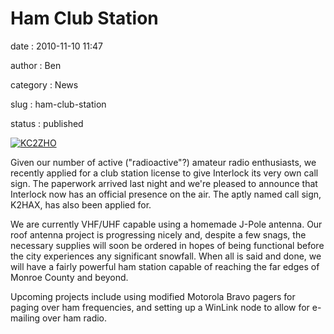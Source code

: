 Ham Club Station
================

date
:   2010-11-10 11:47

author
:   Ben

category
:   News

slug
:   ham-club-station

status
:   published

[![KC2ZHO](http://farm5.static.flickr.com/4033/5163910621_a8c44127cd.jpg)](http://www.flickr.com/photos/bert_m_b/5163910621)

Given our number of active ("radioactive"?) amateur radio enthusiasts,
we recently applied for a club station license to give Interlock its
very own call sign. The paperwork arrived last night and we're pleased
to announce that Interlock now has an official presence on the air. The
aptly named call sign, K2HAX, has also been applied for.

We are currently VHF/UHF capable using a homemade J-Pole antenna. Our
roof antenna project is progressing nicely and, despite a few snags, the
necessary supplies will soon be ordered in hopes of being functional
before the city experiences any significant snowfall. When all is said
and done, we will have a fairly powerful ham station capable of reaching
the far edges of Monroe County and beyond.

Upcoming projects include using modified Motorola Bravo pagers for
paging over ham frequencies, and setting up a WinLink node to allow for
e-mailing over ham radio.
